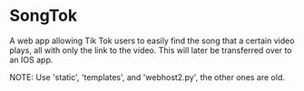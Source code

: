 # SongTok
A web app allowing Tik Tok users to easily find the song that a certain video plays, all with only the link to the video. This will later be transferred over to an IOS app.

NOTE: Use 'static', 'templates', and 'webhost2.py', the other ones are old.
